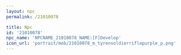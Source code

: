 ```yaml
---
layout: npc
permalink: /21010078

title: Npc
id: '21010078'
npc_name: 'NPCNAME_21010078_NAME:[F]Develop'
icon_url: 'portrait/mob/21010078_m_tyrensoldierriflepurple_p.png'
---
```

